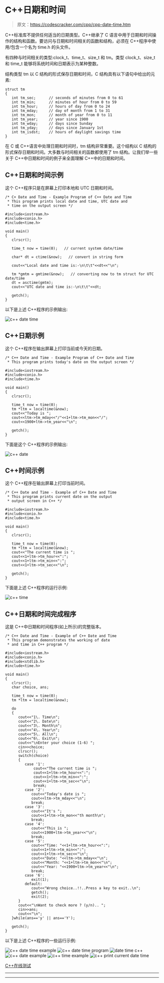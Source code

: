 # C++日期和时间

> 原文：<https://codescracker.com/cpp/cpp-date-time.htm>

C++标准库不提供任何适当的日期类型。C++继承了 C 语言中用于日期和时间操作的结构和函数。要访问与日期和时间相关的函数和结构，必须在 C++程序中使用/包含一个名为 time.h 的头文件。

有四种与时间相关的类型:clock_t、time_t、size_t 和 tm。类型 clock_t、size_t 和 time_t 能够将系统时间和日期表示为某种整数。

结构类型 tm 以 C 结构的形式保存日期和时间，C 结构具有以下语句中给出的元素:

```
struct tm
{
   int tm_sec;      // seconds of minutes from 0 to 61
   int tm_min;      // minutes of hour from 0 to 59
   int tm_hour;     // hours of day from 0 to 24
   int tm_mday;     // day of month from 1 to 31
   int tm_mon;      // month of year from 0 to 11
   int tm_year;     // year since 1900
   int tm_wday;     // days since Sunday
   int tm_yday;     // days since January 1st
   int tm_isdst;    // hours of daylight savings time
}
```

在 C 或 C++语言中处理日期和时间时，tm 结构非常重要。这个结构以 C 结构的形式保存日期和时间。大多数与时间相关的函数都使用了 tm 结构。让我们举一些关于 C++中日期和时间的例子来全面理解 C++中的日期和时间。

## C++日期和时间示例

这个 C++程序只是在屏幕上打印本地和 UTC 日期和时间。

```
/* C+ Date and Time - Example Program of C++ Date and Time
 * This program prints local date and time, UTC date and
 * time on the output screen */

#include<iostream.h>
#include<conio.h>
#include<time.h>

void main()
{
   clrscr();

   time_t now = time(0);   // current system date/time

   char* dt = ctime(&now);   // convert in string form

   cout<<"Local date and time is:-\n\t\t"<<dt<<"\n";

   tm *gmtm = gmtime(&now);   // converting now to tm struct for UTC date/time
   dt = asctime(gmtm);
   cout<<"UTC date and time is:-\n\t\t"<<dt;

   getch();
}
```

以下是上述 C++程序的示例输出:

![c++ date time](img/6957bbf55409271712b2250bfd9b7fc8.png)

## C++日期示例

这个 C++程序在输出屏幕上打印当前或今天的日期。

```
/* C++ Date and Time - Example Program of C++ Date and Time
 * This program prints today's date on the output screen */

#include<iostream.h>
#include<conio.h>
#include<time.h>

void main()
{
   clrscr();

   time_t now = time(0);
   tm *ltm = localtime(&now);
   cout<<"Today is ";
   cout<<ltm->tm_mday<<"/"<<1+ltm->tm_mon<<"/";
   cout<<1900+ltm->tm_year<<"\n";

   getch();
}
```

下面是这个 C++程序的示例输出:

![c++ date](img/2c6d8382b0460824ecf4a3d2630b3999.png)

## C++时间示例

这个 C++程序在输出屏幕上打印当前时间。

```
/* C++ Date and Time - Example of C++ Date and Time
 * This program prints current date on the output
 * output screen in C++ */

#include<iostream.h>
#include<conio.h>
#include<time.h>

void main()
{
   clrscr();

   time_t now = time(0);
   tm *ltm = localtime(&now);
   cout<<"The current time is ";
   cout<<1+ltm->tm_hour<<":";
   cout<<1+ltm->tm_min<<":";
   cout<<1+ltm->tm_sec<<"\n";

   getch();
}
```

下面是上述 C++程序的运行示例:

![c++ time](img/4554c9be727cb24cc49ea8b58f12e6ab.png)

## C++日期和时间完成程序

这是 C++中日期和时间程序(如上所示)的完整版本。

```
/* C++ Date and Time - Example of C++ Date and Time
 * This program demonstrates the working of date
 * and time in C++ program */

#include<iostream.h>
#include<conio.h>
#include<stdlib.h>
#include<time.h>

void main()
{
   clrscr();
   char choice, ans;

   time_t now = time(0);
   tm *ltm = localtime(&now);

   do
   {
      cout<<"1\. Time\n";
      cout<<"2\. Date\n";
      cout<<"3\. Month\n";
      cout<<"4\. Year\n";
      cout<<"5\. All\n";
      cout<<"6\. Exit\n";
      cout<<"\nEnter your choice (1-6) ";
      cin>>choice;
      clrscr();
      switch(choice)
      {
         case '1':
             cout<<"The current time is ";
             cout<<1+ltm->tm_hour<<":";
             cout<<1+ltm->tm_min<<":";
             cout<<1+ltm->tm_sec<<"\n";
             break;
         case '2':
            cout<<"Today's date is ";
            cout<<ltm->tm_mday<<"\n";
            break;
         case '3':
            cout<<"It's ";
            cout<<1+ltm->tm_mon<<"th month\n";
            break;
         case '4':
            cout<<"This is ";
            cout<<1900+ltm->tm_year<<"\n";
            break;
         case '5':
            cout<<"Time: "<<1+ltm->tm_hour<<":";
            cout<<1+ltm->tm_min<<":";
            cout<<1+ltm->tm_sec<<"\n";
            cout<<"Date: "<<ltm->tm_mday<<"\n";
            cout<<"Month: "<<1+ltm->tm_mon<<"\n";
            cout<<"Year: "<<1900+ltm->tm_year<<"\n";
            break;
         case '6':
            exit(1);
         default:
            cout<<"Wrong choice..!!..Press a key to exit..\n";
            getch();
            exit(2);
      }
      cout<<"\nWant to check more ? (y/n).. ";
      cin>>ans;
      cout<<"\n";
   }while(ans=='y' || ans=='Y');

   getch();
}
```

以下是上述 C++程序的一些运行示例:

![c++ date time example](img/9044547992ab110c8103609287059d49.png)
![c++ date time program](img/36f5c8d6b9b69a3f798e26acaf55a0fd.png)
![date time c++](img/877b65a494b17bb5946d61b7561c2293.png)
![c++ date example](img/48d7a90695f289e2333648c2f73f951c.png)
![c++ time example](img/f9c298655954b955acd3cd3487103f70.png)
![c++ print current date time](img/6af78d4c617b4793913372685664120b.png)

[C++在线测试](/exam/showtest.php?subid=3)

* * *

* * *